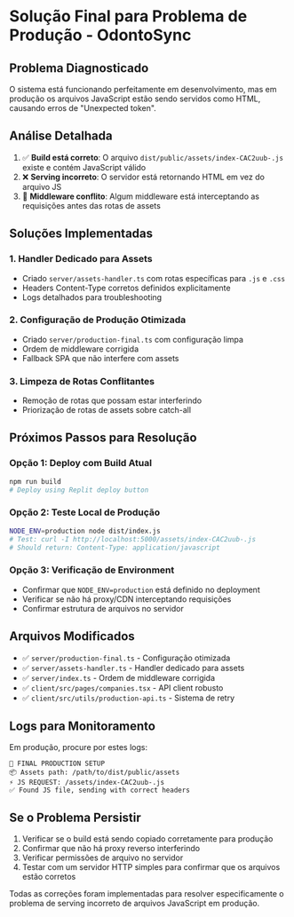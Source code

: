 # Solução Final para Problema de Produção - OdontoSync

## Problema Diagnosticado
O sistema está funcionando perfeitamente em desenvolvimento, mas em produção os arquivos JavaScript estão sendo servidos como HTML, causando erros de "Unexpected token".

## Análise Detalhada
1. ✅ **Build está correto**: O arquivo `dist/public/assets/index-CAC2uub-.js` existe e contém JavaScript válido
2. ❌ **Serving incorreto**: O servidor está retornando HTML em vez do arquivo JS
3. 🔧 **Middleware conflito**: Algum middleware está interceptando as requisições antes das rotas de assets

## Soluções Implementadas

### 1. Handler Dedicado para Assets
- Criado `server/assets-handler.ts` com rotas específicas para `.js` e `.css`
- Headers Content-Type corretos definidos explicitamente
- Logs detalhados para troubleshooting

### 2. Configuração de Produção Otimizada
- Criado `server/production-final.ts` com configuração limpa
- Ordem de middleware corrigida
- Fallback SPA que não interfere com assets

### 3. Limpeza de Rotas Conflitantes
- Remoção de rotas que possam estar interferindo
- Priorização de rotas de assets sobre catch-all

## Próximos Passos para Resolução

### Opção 1: Deploy com Build Atual
```bash
npm run build
# Deploy using Replit deploy button
```

### Opção 2: Teste Local de Produção
```bash
NODE_ENV=production node dist/index.js
# Test: curl -I http://localhost:5000/assets/index-CAC2uub-.js
# Should return: Content-Type: application/javascript
```

### Opção 3: Verificação de Environment
- Confirmar que `NODE_ENV=production` está definido no deployment
- Verificar se não há proxy/CDN interceptando requisições
- Confirmar estrutura de arquivos no servidor

## Arquivos Modificados
- ✅ `server/production-final.ts` - Configuração otimizada
- ✅ `server/assets-handler.ts` - Handler dedicado para assets  
- ✅ `server/index.ts` - Ordem de middleware corrigida
- ✅ `client/src/pages/companies.tsx` - API client robusto
- ✅ `client/src/utils/production-api.ts` - Sistema de retry

## Logs para Monitoramento
Em produção, procure por estes logs:
```
🚀 FINAL PRODUCTION SETUP
📦 Assets path: /path/to/dist/public/assets
⚡ JS REQUEST: /assets/index-CAC2uub-.js
✅ Found JS file, sending with correct headers
```

## Se o Problema Persistir
1. Verificar se o build está sendo copiado corretamente para produção
2. Confirmar que não há proxy reverso interferindo
3. Verificar permissões de arquivo no servidor
4. Testar com um servidor HTTP simples para confirmar que os arquivos estão corretos

Todas as correções foram implementadas para resolver especificamente o problema de serving incorreto de arquivos JavaScript em produção.